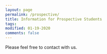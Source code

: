 ```yaml
---
layout: page
permalink: /prospective/
title: Information for Prospective Students
tags: 
modified: 01-19-2020
comments: false
---
```


Please feel free to contact with us. 

